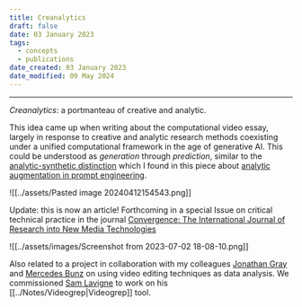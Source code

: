 ```yaml
---
title: Creanalytics
draft: false
date: 03 January 2023
tags:
  - concepts
  - publications
date_created: 03 January 2023
date_modified: 09 May 2024
---
```

---

_Creanalytics_: a portmanteau of creative and analytic.

This idea came up when writing about the computational video essay, largely in response to creative and analytic research methods coexisting under a unified computational framework in the age of generative AI. This could be understood as _generation_ through _prediction_, similar to the [analytic-synthetic distinction](https://www.williamcotton.com/articles/chatgpt-and-the-analytic-synthetic-distinction) which I found in this piece about [analytic augmentation in prompt engineering](https://github.com/williamcotton/empirical-philosophy/blob/main/articles/from-prompt-alchemy-to-prompt-engineering-an-introduction-to-analytic-agumentation.md).

![[../assets/Pasted image 20240412154543.png]]

Update: this is now an article! Forthcoming in a special Issue on critical technical practice in the journal [Convergence: The International Journal of Research into New Media Technologies](https://doi.org/10.1177/13548565231174592)

![[../assets/images/Screenshot from 2023-07-02 18-08-10.png]]

Also related to a project in collaboration with my colleagues [Jonathan Gray](https://jonathangray.org/) and [Mercedes Bunz](https://www.kcl.ac.uk/people/mercedes-bunz) on using video editing techniques as data analysis. We commissioned [Sam Lavigne](https://lav.io/) to work on his [[../Notes/Videogrep|Videogrep]] tool.